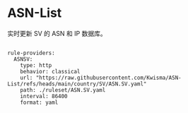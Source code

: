 
# ASN-List

实时更新 SV 的 ASN 和 IP 数据库。

<pre><code class="language-javascript">
rule-providers:
  ASNSV:
    type: http
    behavior: classical
    url: "https://raw.githubusercontent.com/Kwisma/ASN-List/refs/heads/main/country/SV/ASN.SV.yaml"
    path: ./ruleset/ASN.SV.yaml
    interval: 86400
    format: yaml
</code></pre>